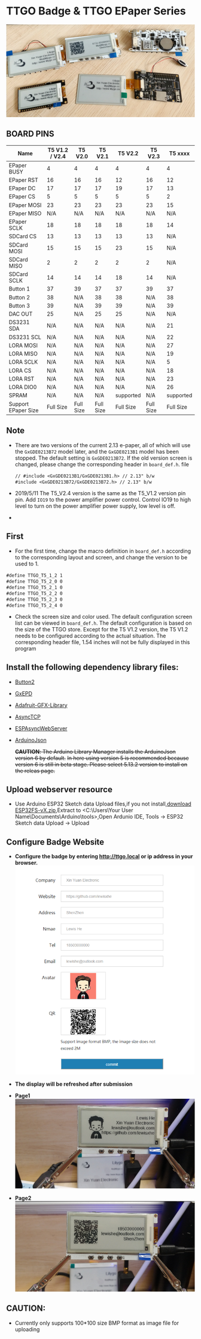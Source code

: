 TTGO Badge & TTGO EPaper Series
========================

![](images/4.png)

## BOARD PINS
| Name                | T5 V1.2 / V2.4 | T5 V2.0   | T5 V2.1   | T5 V2.2   | T5 V2.3   | T5 xxxx   |
| ------------------- | ------------- | --------- | --------- | --------- | --------- | --------- |
| EPaper BUSY         | 4             | 4         | 4         | 4         | 4         | 4         |
| EPaper RST          | 16            | 16        | 16        | 12        | 16        | 12        |
| EPaper DC           | 17            | 17        | 17        | 19        | 17        | 13        |
| EPaper CS           | 5             | 5         | 5         | 5         | 5         | 2         |
| EPaper MOSI         | 23            | 23        | 23        | 23        | 23        | 15        |
| EPaper MISO         | N/A           | N/A       | N/A       | N/A       | N/A       | N/A       |
| EPaper SCLK         | 18            | 18        | 18        | 18        | 18        | 14        |
| SDCard CS           | 13            | 13        | 13        | 13        | 13        | N/A       |
| SDCard MOSI         | 15            | 15        | 15        | 23        | 15        | N/A       |
| SDCard MISO         | 2             | 2         | 2         | 2         | 2         | N/A       |
| SDCard SCLK         | 14            | 14        | 14        | 18        | 14        | N/A       |
| Button 1            | 37            | 39        | 37        | 37        | 39        | 37        |
| Button 2            | 38            | N/A       | 38        | 38        | N/A       | 38        |
| Button 3            | 39            | N/A       | 39        | 39        | N/A       | 39        |
| DAC OUT             | 25            | N/A       | 25        | 25        | N/A       | N/A       |
| DS3231 SDA          | N/A           | N/A       | N/A       | N/A       | N/A       | 21        |
| DS3231 SCL          | N/A           | N/A       | N/A       | N/A       | N/A       | 22        |
| LORA MOSI           | N/A           | N/A       | N/A       | N/A       | N/A       | 27        |
| LORA MISO           | N/A           | N/A       | N/A       | N/A       | N/A       | 19        |
| LORA SCLK           | N/A           | N/A       | N/A       | N/A       | N/A       | 5         |
| LORA CS             | N/A           | N/A       | N/A       | N/A       | N/A       | 18        |
| LORA RST            | N/A           | N/A       | N/A       | N/A       | N/A       | 23        |
| LORA DIO0           | N/A           | N/A       | N/A       | N/A       | N/A       | 26        |
| SPRAM               | N/A           | N/A       | N/A       | supported | N/A       | supported |
| Support EPaper Size | Full Size     | Full Size | Full Size | Full Size | Full Size | Full Size |


## Note
- There are two versions of the current 2.13 e-paper, all of which will use the `GxGDE0213B72` model later, and the `GxGDE0213B1` model has been stopped. The default setting is `GxGDE0213B72`. If the old version screen is changed, please change the corresponding header in `board_def.h`. file


    ```
    // #include <GxGDE0213B1/GxGDE0213B1.h> // 2.13" b/w
    #include <GxGDE0213B72/GxGDE0213B72.h> // 2.13" b/w
    ```

- 2019/5/11 The T5_V2.4 version is the same as the T5_V1.2 version pin pin. Add `IO19` to the power amplifier power control. Control IO19 to high level to turn on the power amplifier power supply, low level is off.
- 
## First

- For the first time, change the macro definition in `board_def.h` according to the corresponding layout and screen, and change the version to be used to 1.
```
#define TTGO_T5_1_2 1
#define TTGO_T5_2_0 0
#define TTGO_T5_2_1 0
#define TTGO_T5_2_2 0
#define TTGO_T5_2_3 0
#define TTGO_T5_2_4 0
```

- Check the screen size and color used. The default configuration screen list can be viewed in `board_def.h`. The default configuration is based on the size of the TTGO store. Except for the T5 V1.2 version, the T5 V1.2 needs to be configured according to the actual situation. The corresponding header file, 1.54 inches will not be fully displayed in this program

## Install the following dependency library files:
- [Button2](https://github.com/lewisxhe/Button2)
- [GxEPD](https://github.com/lewisxhe/GxEPD)
- [Adafruit-GFX-Library](https://github.com/adafruit/Adafruit-GFX-Library)
- [AsyncTCP](https://github.com/me-no-dev/AsyncTCP)
- [ESPAsyncWebServer](https://github.com/me-no-dev/ESPAsyncWebServer)
- [ArduinoJson](https://github.com/bblanchon/ArduinoJson/releases)

    ~~**CAUTION**: The Arduino Library Manager installs the ArduinoJson version 6 by default.~~
    ~~In here using version 5 is recommended because version 6 is still in beta stage. Please select 5.13.2 version to install on the releas page.~~

## Upload webserver resource
- Use Arduino ESP32 Sketch data Upload files,if you not install,[download ESP32FS-vX.zip](https://github.com/me-no-dev/arduino-esp32fs-plugin/releases),Extract to <C:\Users\Your User Name\Documents\Arduino\tools>,Open Ardunio IDE,  Tools -> ESP32 Sketch data Upload -> Upload

## Configure Badge Website

- **Configure the badge by entering http://ttgo.local or ip address in your browser.**
![](images/3.png)

- **The display will be refreshed after submission**
- **Page1**
![](images/1.png)
- **Page2**
![](images/2.png)


## CAUTION:
- Currently only supports 100*100 size BMP format as image file for uploading


